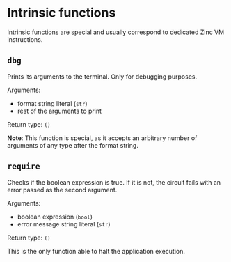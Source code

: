 # Intrinsic functions

Intrinsic functions are special and usually correspond to dedicated Zinc VM
instructions.

## `dbg`

Prints its arguments to the terminal. Only for debugging purposes.

Arguments:
- format string literal (`str`)
- rest of the arguments to print

Return type: `()`

**Note**: This function is special, as it accepts an arbitrary number of arguments
of any type after the format string.

## `require`

Checks if the boolean expression is true. If it is not, the circuit fails with
an error passed as the second argument.

Arguments:
- boolean expression (`bool`)
- error message string literal (`str`)

Return type: `()`

This is the only function able to halt the application execution.
